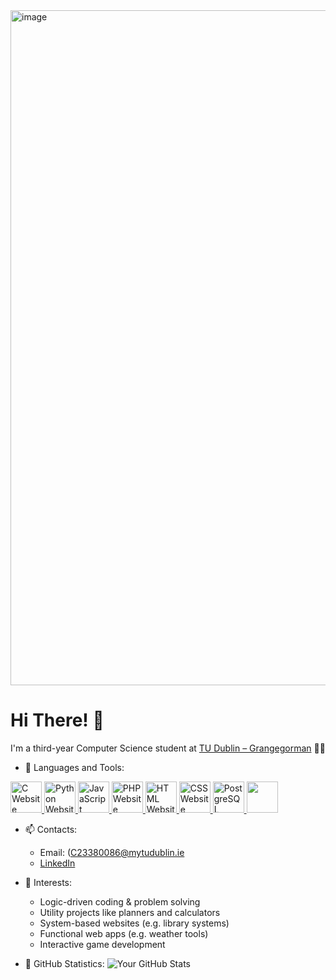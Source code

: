 <img width="1920" height="1080" alt="image" src="https://github.com/user-attachments/assets/4350b660-3ce4-4eae-80eb-18def8576848" />

# Hi There! 👋 

I'm a third-year Computer Science student at [TU Dublin – Grangegorman](https://www.tudublin.ie/explore/our-campuses/grangegorman/) 👨‍💻

- 🌱 Languages and Tools:
  
<a href="https://www.learn-c.org/">
    <img src="https://github.com/user-attachments/assets/2ccfc813-4aab-4605-9edb-1623ead50983" alt="C Website" width="50" />
  </a>
  
  <a href="https://www.python.org/">
    <img src="https://upload.wikimedia.org/wikipedia/commons/thumb/c/c3/Python-logo-notext.svg/1200px-Python-logo-notext.svg.png" alt="Python Website" width="50" />
  </a>

  <a href="https://developer.mozilla.org/en-US/docs/Web/JavaScript">
    <img src="https://upload.wikimedia.org/wikipedia/commons/6/6a/JavaScript-logo.png" alt="JavaScript Website" width="50" />
  </a>
  
  <a href="https://www.php.net/manual-lookup.php?pattern=https%3A%2F%2Fwww.java.com%2Fen%2F&lang=en&scope=404quickref">
    <img src="https://upload.wikimedia.org/wikipedia/commons/thumb/2/27/PHP-logo.svg/2560px-PHP-logo.svg.png" alt="PHP Website" width="50" />
  </a>
  
  <a href="https://www.w3schools.com/html/">
    <img src="https://upload.wikimedia.org/wikipedia/commons/thumb/6/61/HTML5_logo_and_wordmark.svg/1024px-HTML5_logo_and_wordmark.svg.png" alt="HTML Website" width="50" />
  </a>
  
  <a href="https://www.w3schools.com/css/">
    <img src="https://upload.wikimedia.org/wikipedia/commons/d/d5/CSS3_logo_and_wordmark.svg" alt="CSS Website" width="50" height="50" />
  </a>
  
  <a href="https://www.postgresql.org/">
    <img src="https://upload.wikimedia.org/wikipedia/commons/thumb/2/29/Postgresql_elephant.svg/1200px-Postgresql_elephant.svg.png" alt="PostgreSQL Website" width="50" />
  </a>

  <a href="https://www.mysql.com/">
    <img src="https://camo.githubusercontent.com/c2453c4efd99d042dbae8deb76e2937554f1f5fe3ec73c5db6013af715ee2628/68747470733a2f2f63646e2e6a7364656c6976722e6e65742f67682f64657669636f6e732f64657669636f6e406c61746573742f69636f6e732f6d7973716c2f6d7973716c2d6f726967696e616c2e737667" width="50" />
  </a>


  
- 📫 Contacts:
  - Email: (C23380086@mytudublin.ie
  - [LinkedIn](https://www.linkedin.com/in/john-patacsil-5a66602b4/)
  



- 🎯 Interests:
  - Logic-driven coding & problem solving
  - Utility projects like planners and calculators
  - System-based websites (e.g. library systems)
  - Functional web apps (e.g. weather tools)
  - Interactive game development
 

- 🚀 GitHub Statistics:
![Your GitHub Stats](https://github-readme-stats.vercel.app/api?username=JohnPtaxil&show_icons=true&theme=radical)


